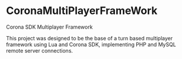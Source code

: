 CoronaMultiPlayerFrameWork
==========================

Corona SDK Multiplayer Framework

This project was designed to be the base of a turn based multiplayer framework using Lua and Corona SDK, implementing PHP and MySQL remote server connections.
